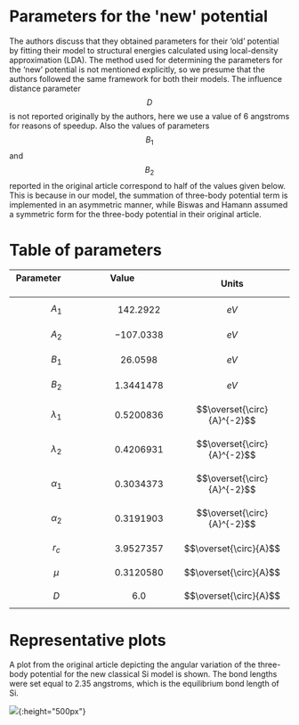 # Parameters for the 'new' potential

The authors discuss that they obtained parameters for their ‘old’ potential by fitting their model to structural energies calculated using local-density approximation (LDA). The method used for determining the parameters for the ‘new’ potential is not mentioned explicitly, so we presume that the authors followed the same framework for both their models. The influence distance parameter $$D$$ is not reported originally by the authors, here we use a value of 6 angstroms for reasons of speedup. Also the values of parameters $$B_1$$ and $$B_2$$ reported in the original article correspond to half of the values given below. This is because in our model, the summation of three-body potential term is implemented in an asymmetric manner, while Biswas and Hamann assumed a symmetric form for the three-body potential in their original article.

# Table of parameters

Parameter &nbsp; &nbsp; &nbsp; &nbsp; &nbsp; &nbsp;&nbsp; &nbsp; &nbsp; &nbsp; &nbsp; &nbsp; | Value &nbsp; &nbsp; &nbsp; &nbsp; &nbsp; &nbsp; &nbsp; &nbsp; &nbsp; | Units
-------|-----------|-------------
$$A_1$$ | $$142.2922$$ | $$eV$$
$$A_2$$ | $$-107.0338$$ | $$eV$$
$$B_1$$ | $$26.0598$$ | $$eV$$
$$B_2$$ | $$1.3441478$$ | $$eV$$
$$\lambda_1$$ | $$0.5200836$$ | $$\overset{\circ}{A}^{-2}$$
$$\lambda_2$$ | $$0.4206931$$ | $$\overset{\circ}{A}^{-2}$$
$$\alpha_1$$ | $$0.3034373$$ | $$\overset{\circ}{A}^{-2}$$
$$\alpha_2$$ | $$0.3191903$$ | $$\overset{\circ}{A}^{-2}$$
$$r_c$$ | $$3.9527357$$ | $$\overset{\circ}{A}$$
$$\mu$$ | $$0.3120580$$ | $$\overset{\circ}{A}$$
$$D$$ | $$6.0$$ | $$\overset{\circ}{A}$$


# Representative plots

A plot from the original article depicting the angular variation of the three-body potential for the new classical Si model is shown. The bond lengths were set equal to 2.35 angstroms, which is the equilibrium bond length of Si.

![](/wimage/MO_019616213550_000/dipghosh/plot.png){:height="500px"}
